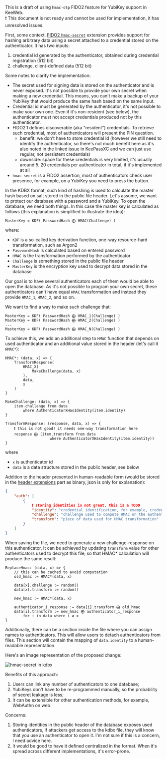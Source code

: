 This is a draft of using `hmac-otp` FIDO2 feature for YubiKey support in KeeWeb.  
❗ This document is not ready and cannot be used for implementation, it has unresolved issues.

First, some context. [FIDO2 `hmac-secret`](https://fidoalliance.org/specs/fido-v2.1-rd-20210309/fido-client-to-authenticator-protocol-v2.1-rd-20210309.html#sctn-hmac-secret-extension) extension provides support for hashing arbitrary data using a secret attached to a credential stored on the authenticator. It has two inputs:

1. credential id generated by the authenticator, obtained during credential registration (512 bit)
2. challenge, client-defined data (512 bit)

Some notes to clarify the implementation:

- The secret used for signing data is stored on the authenticator and is never exposed. It's not possible to provide your own secret when making a new credential. This means, you can't make a backup of your YubiKey that would produce the same hash based on the same input.
- Credential id must be generated by the authenticator, it's not possible to make your own one. Even if it's non-resident (see below), the authenticator must not accept credentials produced not by this authenticator.
- FIDO2.1 defines discoverable (aka "resident") credentials. To retrieve such credential, most of authenticators will present the PIN question.
    - benefit: we don't have to store credential id (however we still need to identify the authenticator, so there's not much benefit here as it's also noted in the linked issue in KeePassXC and we can just use regular, not persistent credentials)
    - downside: space for these credentials is very limited, it's usually around 5..20 credentials per authenticator in total, if it's implemented at all
- `hmac-secret` is a FIDO2 assertion, most of authenticators check user presence, for example, on a YubiKey you need to press the button.

In the KDBX format, such kind of hashing is used to calculate the master hash based on salt stored in the public file header. Let's assume, we want to protect our database with a password and a YubiKey. To open the database, we need both things. In this case the master key is calculated as follows (this explanation is simplified to illustrate the idea):

```
MasterKey = KDF( PasswordHash ⨁ HMAC(Challenge) )
```

where:
- `KDF` is a so-called key derivation function, one-way resource-hard transformation, such as Argon2
- `PasswordHash` is calculated based on entered password
- `HMAC` is the transformation performed by the authenticator
- `Challenge` is something stored in the public file header
- `MasterKey` is the encryption key used to decrypt data stored in the database

Our goal is to have several authenticators each of them would be able to open the database. As it's not possible to program your own secret, these authenticators can't have equal `HMAC` transformation and instead they provide `HMAC_1`, `HMAC_2`, and so on.

We want to find a way to make such challenge that:
```
MasterKey = KDF( PasswordHash ⨁ HMAC_1(Challenge) )
MasterKey = KDF( PasswordHash ⨁ HMAC_2(Challenge) )
...
MasterKey = KDF( PasswordHash ⨁ HMAC_N(Challenge) )
```

To achieve this, we add an additional step to `HMAC` function that depends on used authenticator and an additional value stored in the header (let's call it `HMAC*`):

```
HMAC*: (data, x) => {
    TransformResponse(
        HMAC_X(
            MakeChallenge(data, x)
        ),
        data,
        x
    )
}

MakeChallenge: (data, x) => {
    item.challenge from data
        where AuthenticatorXHasIdentity(item.identity)
}

TransformResponse: (response, data, x) => {
    ❗ this is not good! it needs one-way transformation here
    response ⨁ (item.transform from data
                    where AuthenticatorXHasIdentity(item.identity))
}
```

where
- `x` is authenticator id
- `data` is a data structure stored in the public header, see below

Addition to the header presented in human-readable form (would be stored in the [header extensions](https://keepass.info/help/kb/kdbx_4.html#exthdr) part as binary, json is only for explanation):
```json
{
    "auth": [
        {
            ❗ storing identities is not great, this is a TODO
            "identity": "credential identification, for example, credential_id",
            "challenge": "challenge used to compute HMAC on the authenticator",
            "transform": "piece of data used for HMAC transformation"
        }
    ]
}
```

When saving the file, we need to generate a new challenge-response on this authenticator. It can be achieved by updating `transform` value for other authenticators used to decrypt this file, so that HMAC* calculation will produce the same result:

```
ReplaceHmac: (data, x) => {
    // this can be cached to avoid computation
    old_hmac := HMAC*(data, x)

    data[x].challenge := random()
    data[x].transform := random()

    new_hmac := HMAC*(data, x)

    authenticator_i_response := data[i].transform ⨁ old_hmac
    data[i].transform := new_hmac ⨁ authenticator_i_response
        for i in data where i ≠ x
}
```

Additionally, there can be a section inside the file where you can assign names to authenticators. This will allow users to detach authenticators from files. This section will contain the mapping of `data.identity` to a human-readable representation.

Here's an image representation of the proposed change:

![hmac-secret in kdbx](https://user-images.githubusercontent.com/633557/113034278-35df2000-9192-11eb-9a73-b1770421f6bc.png)


Benefits of this approach:
1. Users can link any number of authenticators to one database;
2. YubiKeys don't have to be re-programmed manually, so the probability of secret leakage is less;
3. It can be extensible for other authentication methods, for example, WebAuthn on web.

Concerns:
1. Storing identities in the public header of the database exposes used authenticators, if attackers get access to the kdbx file, they will know that you use an authenticator to open it. I'm not sure if this is a concern, I need advice here.
2. It would be good to have it defined centralized in the format. When it's spread across different implementations, it's error-prone.